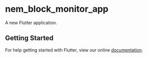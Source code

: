 # nem_block_monitor_app

A new Flutter application.

## Getting Started

For help getting started with Flutter, view our online
[documentation](https://flutter.io/).
